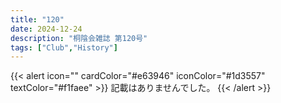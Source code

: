 ```yaml
---
title: "120"
date: 2024-12-24
description: "桐陰会雑誌 第120号"
tags: ["Club","History"]
---
```


{{< alert icon="" cardColor="#e63946" iconColor="#1d3557" textColor="#f1faee" >}}
記載はありませんでした。
{{< /alert >}}